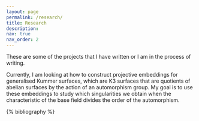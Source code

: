 ```yaml
---
layout: page
permalink: /research/
title: Research
description:
nav: true
nav_order: 2
---
```


These are some of the projects that I have written or I am in the process of writing.

Currently, I am looking at how to construct projective embeddings for generalised Kummer surfaces, which are K3 surfaces that are quotients of abelian surfaces by the action of an automorphism group. My goal is to use these embeddings to study which singularities we obtain when the characteristic of the base field divides the order of the automorphism.

<!-- _pages/publications.md -->

<!-- Bibsearch Feature -->

<!--{% include bib_search.liquid %}-->

<div class="publications">

{% bibliography %}

</div>
